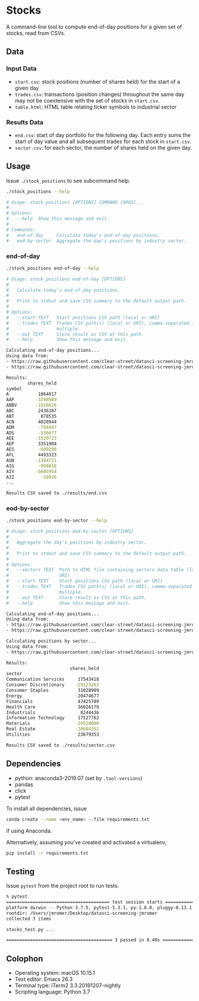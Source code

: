 Stocks
======

A command-line tool to compute end-of-day positions for a given set of stocks,
read from CSVs.

Data
-----

### Input Data

- `start.csv`: stock positions (number of shares held) for the start of a given day
- `trades.csv`: transactions (position changes) throughout the same day may not
  be coextensive with the set of stocks in `start.csv`.
- `table.html`: HTML table relating ticker symbols to industrial sector

### Results Data

- `end.csv`: start of day portfolio for the following day. Each entry sums the
  start of day value and all subsequent trades for each stock in `start.csv`.
- `sector.csv`: for each sector, the number of shares held on the given day.

Usage
-----

Issue `./stock_positions` to see subcommand help.

```sh
./stock_positions --help

# Usage: stock_positions [OPTIONS] COMMAND [ARGS]...
#
# Options:
#   --help  Show this message and exit.
#
# Commands:
#   end-of-day     Calculate today's end-of-day positions.
#   eod-by-sector  Aggregate the day's positions by industry sector.
```

### end-of-day

```sh
./stock_positions end-of-day --help

# Usage: stock_positions end-of-day [OPTIONS]
#
#   Calculate today's end-of-day positions.
#
#   Print to stdout and save CSV summary to the default output path.
#
# Options:
#   --start TEXT   Start positions CSV path (local or URI)
#   --trades TEXT  Trades CSV path(s) (local or URI), comma-separated if
#                  multiple.
#   --out TEXT     Store result as CSV at this path.
#   --help         Show this message and exit.
```

```sh
Calculating end-of-day positions...
Using data from:
- https://raw.githubusercontent.com/clear-street/datasci-screening-jmromer/master/data/start.csv?token=ABB2QF5OCWUUWOP66BTDC4K57GGXS
- https://raw.githubusercontent.com/clear-street/datasci-screening-jmromer/master/data/trades.csv?token=ABB2QFZQ54WZL2LITM6362K57GI64

Results:
        shares_held
symbol
A           1864817
AAP        -3298989
ABBV       -1556626
ABC         2436387
ABT          878535
ACN         4028944
ADM         -794997
ADS         -530077
AEE        -1520723
AEP         3351904
AES         -609290
AFL         4493323
AGN        -1384731
AIG         -994018
AIV        -5605954
AIZ          -18026
...

Results CSV saved to ./results/end.csv
```

### eod-by-sector

```sh
./stock_positions eod-by-sector --help

# Usage: stock_positions eod-by-sector [OPTIONS]
#
#   Aggregate the day's positions by industry sector.
#
#   Print to stdout and save CSV summary to the default output path.
#
# Options:
#   --sectors TEXT  Path to HTML file containing sectors data table (local or
#                   URI)
#   --start TEXT    Start positions CSV path (local or URI)
#   --trades TEXT   Trades CSV path(s) (local or URI), comma-separated if
#                   multiple.
#   --out TEXT      Store result as CSV at this path.
#   --help          Show this message and exit.
```

```sh
Calculating end-of-day positions...
Using data from:
- https://raw.githubusercontent.com/clear-street/datasci-screening-jmromer/master/data/start.csv?token=ABB2QF5OCWUUWOP66BTDC4K57GGXS
- https://raw.githubusercontent.com/clear-street/datasci-screening-jmromer/master/data/trades.csv?token=ABB2QFZQ54WZL2LITM6362K57GI64

Calculating positions by sector...
Using data from:
- https://raw.githubusercontent.com/clear-street/datasci-screening-jmromer/master/data/table.html?token=ABB2QF5PEP4CNS2QCF5GDJK57GLI6

Results:
                        shares_held
sector
Communication Services     17543418
Consumer Discretionary    -29123263
Consumer Staples           31028909
Energy                     20474677
Financials                 47425709
Health Care                36026170
Industrials                 8244436
Information Technology     17527762
Materials                 -29528000
Real Estate               -20684352
Utilities                  23679353

Results CSV saved to ./results/sector.csv
```

Dependencies
------------

- python: anaconda3-2019.07 (set by `.tool-versions`)
- pandas
- click
- pytest

To install all dependencies, issue

```sh
conda create --name <env_name> --file requirements.txt
```

if using Anaconda.

Alternatively, assuming you've created and activated a virtualenv,

```sh
pip install -r requirements.txt
```

Testing
-------

Issue `pytest` from the project root to run tests.

```sh
% pytest
======================================= test session starts ========================================
platform darwin -- Python 3.7.5, pytest-5.3.1, py-1.8.0, pluggy-0.13.1
rootdir: /Users/jmromer/Desktop/datasci-screening-jmromer
collected 3 items

stocks_test.py ...                                                                           [100%]

======================================== 3 passed in 0.40s =========================================
```

Colophon
--------

- Operating system: macOS 10.15.1
- Text editor: Emacs 26.3
- Terminal type: iTerm2 3.3.20191207-nightly
- Scripting language: Python 3.7
